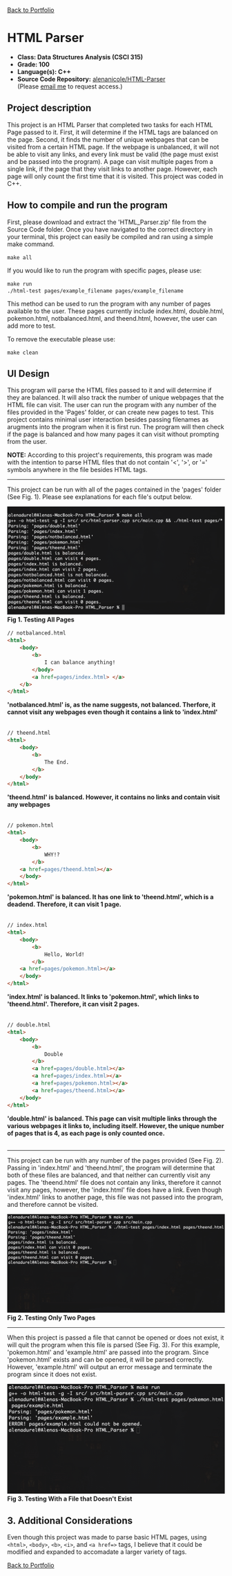 [Back to Portfolio](./)

HTML Parser
===============

-   **Class: Data Structures Analysis (CSCI 315)** 
-   **Grade: 100** 
-   **Language(s): C++** 
-   **Source Code Repository:** [alenanicole/HTML-Parser](https://github.com/alenanicole/HTML-Parser)  
    (Please [email me](mailto:andurel@csustudent.net?subject=GitHub%20Access) to request access.)

## Project description

This project is an HTML Parser that completed two tasks for each HTML Page passed to it. First, it will determine if the HTML tags are balanced on the page. Second, it finds the number of unique webpages that can be visited from a certain HTML page. If the webpage is unbalanced, it will not be able to visit any links, and every link must be valid (the page must exist and be passed into the program). A page can visit multiple pages from a single link, if the page that they visit links to another page. However, each page will only count the first time that it is visited. This project was coded in C++.

## How to compile and run the program

First, please download and extract the 'HTML_Parser.zip' file from the Source Code folder. Once you have navigated to the correct directory in your terminal, this project can easily be compiled and ran using a simple make command.

```
make all
```
If you would like to run the program with specific pages, please use:

```
make run
./html-test pages/example_filename pages/example_filename
```
This method can be used to run the program with any number of pages available to the user. These pages currently include index.html, double.html, pokemon.html, notbalanced.html, and theend.html, however, the user can add more to test.

To remove the executable please use:
```
make clean
```
## UI Design

This program will parse the HTML files passed to it and will determine if they are balanced. It will also track the number of unique webpages that the HTML file can visit. The user can run the program with any number of the files provided in the 'Pages' folder, or can create new pages to test. This project contains minimal user interaction besides passing filenames as arugments into the program when it is first run. The program will then check if the page is balanced and how many pages it can visit without prompting from the user.

**NOTE:** According to this project's requirements, this program was made with the intention to parse HTML files that do not contain '<', '>', or '=' symbols anywhere in the file besides HTML tags.

************

This project can be run with all of the pages contained in the 'pages' folder (See Fig. 1). Please see explanations for each file's output below.

![screenshot](images/test-all.png)  
**Fig 1. Testing All Pages**

```html
// notbalanced.html
<html>
    <body>
        <b>
            I can balance anything!
        </body>
        <a href=pages/index.html> </a>
    </b>
</html>
```
**'notbalanced.html' is, as the name suggests, not balanced. Therfore, it cannot visit any webpages even though it contains a link to 'index.html'**
<br> <br>
```html
// theend.html
<html>
    <body>
        <b>
            The End.
        </b>
    </body>
</html>
```
**'theend.html' is balanced. However, it contains no links and contain visit any webpages**
<br> <br>
```html
// pokemon.html
<html>
    <body>
        <b>
            WHY!?
        </b>
	<a href=pages/theend.html></a>
    </body>
</html>
```
**'pokemon.html' is balanced. It has one link to 'theend.html', which is a deadend. Therefore, it can visit 1 page.**
<br> <br>
```html
// index.html
<html>
    <body>
        <b>
            Hello, World!
        </b>
	<a href=pages/pokemon.html></a>
    </body>
</html>
```
**'index.html' is balanced. It links to 'pokemon.html', which links to 'theend.html'. Therefore, it can visit 2 pages.**
<br> <br>
```html
// double.html
<html>
    <body>
        <b>
            Double
        </b>
		<a href=pages/double.html></a>
		<a href=pages/index.html></a>
        <a href=pages/pokemon.html></a>
		<a href=pages/theend.html></a>
    </body>
</html>
```
**'double.html' is balanced. This page can visit multiple links through the various webpages it links to, including itself. However, the unique number of pages that is 4, as each page is only counted once.**
<br> <br>
********

This project can be run with any number of the pages provided (See Fig. 2). Passing in 'index.html' and 'theend.html', the program will determine that both of these files are balanced, and that neither can currently visit any pages. The 'theend.html' file does not contain any links, therefore it cannot visit any pages, however, the 'index.html' file does have a link. Even though 'index.html' links to another page, this file was not passed into the program, and therefore cannot be visited.

![screenshot](images/test_two.png)  
**Fig 2. Testing Only Two Pages**

*********

When this project is passed a file that cannot be opened or does not exist, it will quit the program when this file is parsed (See Fig. 3). For this example, 'pokemon.html' and 'example.html' are passed into the program. Since 'pokemon.html' exists and can be opened, it will be parsed correctly. However, 'example.html' will output an error message and terminate the program since it does not exist.

![screenshot](images/test_error.png)  
**Fig 3. Testing With a File that Doesn't Exist**

## 3. Additional Considerations

Even though this project was made to parse basic HTML pages, using `<html>`, `<body>`, `<b>`, `<i>`, and `<a href=>` tags, I believe that it could be modified and expanded to accomadate a larger variety of tags. 

<!---
For more details see [GitHub Flavored Markdown](https://guides.github.com/features/mastering-markdown/).
-->
[Back to Portfolio](./)
